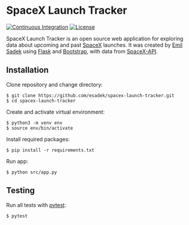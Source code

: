 # SpaceX Launch Tracker

[![Continuous Integration](https://github.com/esadek/spacex-launch-tracker/actions/workflows/ci.yml/badge.svg)](https://github.com/esadek/spacex-launch-tracker/actions/workflows/ci.yml)
[![License](https://img.shields.io/github/license/esadek/spacex-launch-tracker)](https://github.com/esadek/spacex-launch-tracker/blob/main/LICENSE)

SpaceX Launch Tracker is an open source web application for exploring data about upcoming and past [SpaceX](https://www.spacex.com/) launches. It was created by [Emil Sadek](https://emilsadek.com) using [Flask](https://github.com/pallets/flask) and [Bootstrap](https://github.com/twbs/bootstrap), with data from [SpaceX-API](https://github.com/r-spacex/SpaceX-API).

## Installation

Clone repository and change directory:
```
$ git clone https://github.com/esadek/spacex-launch-tracker.git
$ cd spacex-launch-tracker
```
Create and activate virtual environment:
```
$ python3 -m venv env
$ source env/bin/activate
```
Install required packages:
```
$ pip install -r requirements.txt
```
Run app:
```
$ python src/app.py
```

## Testing
Run all tests with [pytest](https://docs.pytest.org/en/stable/):
```
$ pytest
```